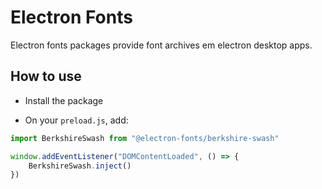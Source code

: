 # Electron Fonts

Electron fonts packages provide font archives em electron desktop apps.

## How to use

* Install the package

* On your `preload.js`, add:

```ts
import BerkshireSwash from "@electron-fonts/berkshire-swash"

window.addEventListener("DOMContentLoaded", () => {
    BerkshireSwash.inject()
})
```